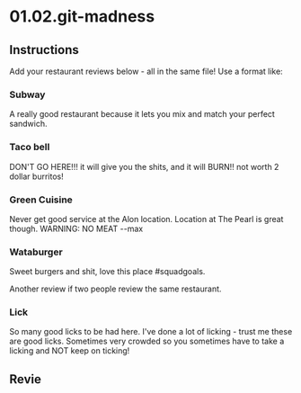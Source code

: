 # 01.02.git-madness

## Instructions

Add your restaurant reviews below - all in the same file! Use a format like:

### Subway

A really good restaurant because it lets you mix and match your perfect sandwich.

### Taco bell

DON'T GO HERE!!! it will give you the shits, and it will BURN!! not worth 2 dollar burritos!

### Green Cuisine

Never get good service at the Alon location. Location at The Pearl is great though. WARNING: NO MEAT
--max

###  Wataburger

Sweet burgers and shit, love this place #squadgoals.

Another review if two people review the same restaurant.


### Lick

So many good licks to be had here.
I've done a lot of licking - trust me these are good licks.
Sometimes very crowded so you sometimes have to take a licking and NOT keep on ticking!

## Revie
